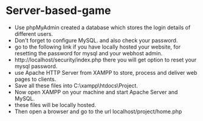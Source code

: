 # Server-based-game
- Use phpMyAdmin created a database which stores the login details of different users.
- Don't forget to configure MySQL. and also check your password.
- go to the following link if you have locally hosted your website, for resetting the password for mysql and your webhost admin.
- http://localhost/security/index.php there you will get option to reset your mysql password.
- use Apache HTTP Server from XAMPP to store, process and deliver web pages to clients.
- Save all these files into C:\xampp\htdocs\Project.
- Now open XAMPP on your machine and start Apache Server and MySQL.
- these files will be locally hosted.
- Then open a browser and go to the url localhost/project/home.php
